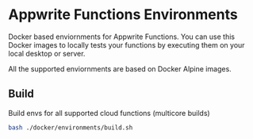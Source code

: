# Appwrite Functions Environments

Docker based enviornments for Appwrite Functions. You can use this Docker images to locally tests your functions by executing them on your local desktop or server.

All the supported enviornments are based on Docker Alpine images.

## Build

Build envs for all supported cloud functions (multicore builds)

```bash
bash ./docker/environments/build.sh
```